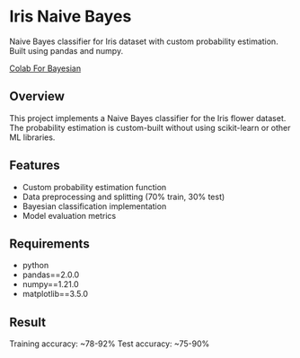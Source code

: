 # Iris Naive Bayes

Naive Bayes classifier for Iris dataset with custom probability estimation. Built using pandas and numpy.

[Colab For Bayesian](https://colab.research.google.com/drive/1HF-uIP_tEbSVjN4D2HqDCDhgQbXyYF0U?usp=sharing) 
 
## Overview
This project implements a Naive Bayes classifier for the Iris flower dataset. The probability estimation is custom-built without using scikit-learn or other ML libraries.

## Features
- Custom probability estimation function
- Data preprocessing and splitting (70% train, 30% test)
- Bayesian classification implementation
- Model evaluation metrics

## Requirements
- python
- pandas==2.0.0
- numpy==1.21.0
- matplotlib==3.5.0

## Result
Training accuracy: ~78-92%
Test accuracy: ~75-90%


